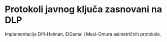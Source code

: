 # Protokoli javnog ključa zasnovani na DLP

Implementacije Difi-Helman, ElGamal i Mesi-Omura asimetričnih protokola.

